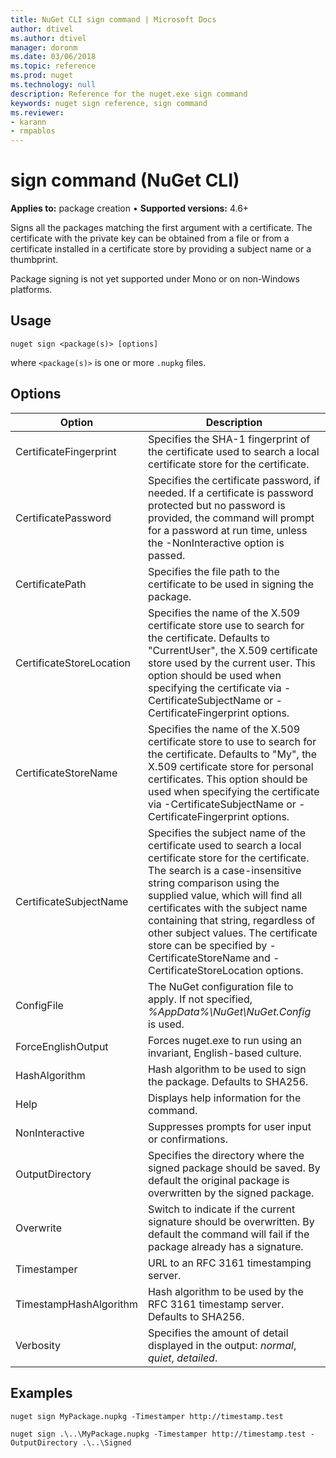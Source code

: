 ```yaml
---
title: NuGet CLI sign command | Microsoft Docs
author: dtivel
ms.author: dtivel
manager: doronm
ms.date: 03/06/2018
ms.topic: reference
ms.prod: nuget
ms.technology: null
description: Reference for the nuget.exe sign command
keywords: nuget sign reference, sign command
ms.reviewer:
- karann
- rmpablos
---
```


# sign command (NuGet CLI)

**Applies to:** package creation &bullet; **Supported versions:** 4.6+

Signs all the packages matching the first argument with a certificate. The certificate with the private key can be obtained from a file or from a certificate installed in a certificate store by providing a subject name or a thumbprint.

Package signing is not yet supported under Mono or on non-Windows platforms.

## Usage

```cli
nuget sign <package(s)> [options]
```

where `<package(s)>` is one or more `.nupkg` files.

## Options

| Option | Description |
| --- | --- |
| CertificateFingerprint | Specifies the SHA-1 fingerprint of the certificate used to search a local certificate store for the certificate. |
| CertificatePassword | Specifies the certificate password, if needed. If a certificate is password protected but no password is provided, the command will prompt for a password at run time, unless the -NonInteractive option is passed. |
| CertificatePath | Specifies the file path to the certificate to be used in signing the package. |
| CertificateStoreLocation | Specifies the name of the X.509 certificate store use to search for the certificate. Defaults to "CurrentUser", the X.509 certificate store used by the current user. This option should be used when specifying the certificate via -CertificateSubjectName or -CertificateFingerprint options. |
| CertificateStoreName | Specifies the name of the X.509 certificate store to use to search for the certificate. Defaults to "My", the X.509 certificate store for personal certificates. This option should be used when specifying the certificate via -CertificateSubjectName or -CertificateFingerprint options. |
| CertificateSubjectName | Specifies the subject name of the certificate used to search a local certificate store for the certificate.  The search is a case-insensitive string comparison using the supplied value, which will find all certificates with the subject name containing that string, regardless of other subject values.  The certificate store can be specified by -CertificateStoreName and -CertificateStoreLocation options. |
| ConfigFile | The NuGet configuration file to apply. If not specified, *%AppData%\NuGet\NuGet.Config* is used. |
| ForceEnglishOutput | Forces nuget.exe to run using an invariant, English-based culture. |
| HashAlgorithm | Hash algorithm to be used to sign the package. Defaults to SHA256. |
| Help | Displays help information for the command. |
| NonInteractive | Suppresses prompts for user input or confirmations. |
| OutputDirectory | Specifies the directory where the signed package should be saved. By default the original package is overwritten by the signed package. |
| Overwrite | Switch to indicate if the current signature should be overwritten. By default the command will fail if the package already has a signature. |
| Timestamper | URL to an RFC 3161 timestamping server. |
| TimestampHashAlgorithm | Hash algorithm to be used by the RFC 3161 timestamp server. Defaults to SHA256. |
| Verbosity | Specifies the amount of detail displayed in the output: *normal*, *quiet*, *detailed*. |

## Examples

```cli
nuget sign MyPackage.nupkg -Timestamper http://timestamp.test

nuget sign .\..\MyPackage.nupkg -Timestamper http://timestamp.test -OutputDirectory .\..\Signed
```